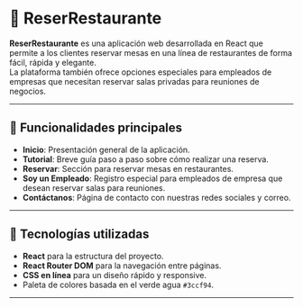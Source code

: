 # 📖 ReserRestaurante

**ReserRestaurante** es una aplicación web desarrollada en React que permite a los clientes reservar mesas en una línea de restaurantes de forma fácil, rápida y elegante.  
La plataforma también ofrece opciones especiales para empleados de empresas que necesitan reservar salas privadas para reuniones de negocios.

---

## 🚀 Funcionalidades principales

- **Inicio**: Presentación general de la aplicación.
- **Tutorial**: Breve guía paso a paso sobre cómo realizar una reserva.
- **Reservar**: Sección para reservar mesas en restaurantes.
- **Soy un Empleado**: Registro especial para empleados de empresa que desean reservar salas para reuniones.
- **Contáctanos**: Página de contacto con nuestras redes sociales y correo.

---

## 🎨 Tecnologías utilizadas

- **React** para la estructura del proyecto.
- **React Router DOM** para la navegación entre páginas.
- **CSS en línea** para un diseño rápido y responsive.
- Paleta de colores basada en el verde agua `#3ccf94`.

---
